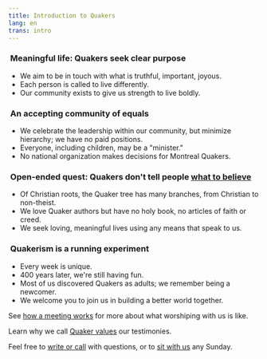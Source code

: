 ```yaml
---
title: Introduction to Quakers
lang: en
trans: intro
---
```

### <i class="fab fa-fly fa-fw fa-2x color-1-light-text down_a_bit"></i> &nbsp;Meaningful life: Quakers seek clear purpose
  * We aim to be in touch with what is truthful, important, joyous.
  * Each person is called to live differently.
  * Our community exists to give us strength to live boldly.

### <i class="fas fa-arrows-alt-h fa-fw fa-2x color-1-text down_a_bit"></i> &nbsp;An accepting community of equals
  * We celebrate the leadership within our community, but minimize hierarchy; we have no paid positions.
  * Everyone, including children, may be a "minister."
  * No national organization makes decisions for Montreal Quakers.

### <i class="fas fa-road fa-fw fa-2x color-1-dark-text down_a_bit"></i> &nbsp;Open-ended quest: Quakers don't tell people [what to believe](/testimonies.html) 
  * Of Christian roots, the Quaker tree has many branches, from Christian to non-theist.
  * We love Quaker authors but have no holy book, no articles of faith or creed.
  * We seek loving, meaningful lives using any means that speak to us.

### <i class="fas fa-vial fa-fw fa-2x color-1-light-text down_a_bit"></i> &nbsp;Quakerism is a running experiment
  * Every week is unique.
  * 400 years later, we're still having fun.
  * Most of us discovered Quakers as adults; we remember being a newcomer.
  * We welcome you to join us in building a better world together.

See [how a meeting works](/about.html) for more about what worshiping with us is like.

Learn why we call [Quaker values](/testimonies.html) our testimonies.

Feel free to [write or call](/contact.html) with questions, or to [sit with us](/directions) any Sunday.
